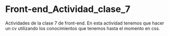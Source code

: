 # Front-end_Actividad_clase_7
Actividades de la clase 7 de front-end. En esta actividad tenemos que hacer un cv utilizando los conocimientos que tenemos hasta el momento en css.
